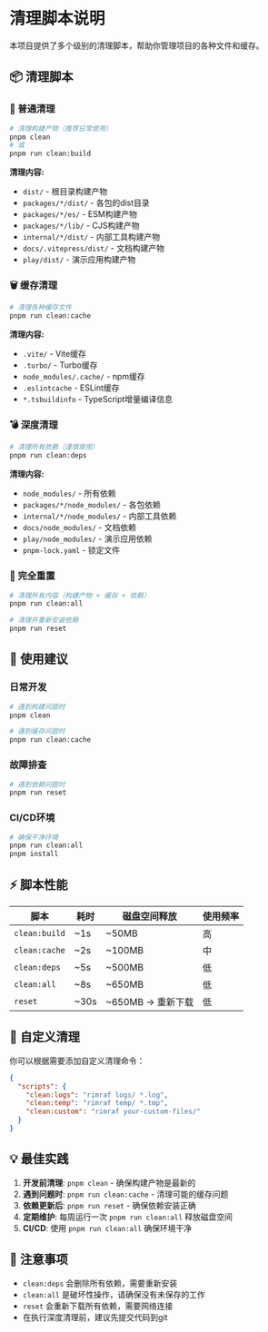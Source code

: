 # 清理脚本说明

本项目提供了多个级别的清理脚本，帮助你管理项目的各种文件和缓存。

## 📦 清理脚本

### 🧹 普通清理

```bash
# 清理构建产物（推荐日常使用）
pnpm clean
# 或
pnpm run clean:build
```

**清理内容:**

- `dist/` - 根目录构建产物
- `packages/*/dist/` - 各包的dist目录
- `packages/*/es/` - ESM构建产物
- `packages/*/lib/` - CJS构建产物
- `internal/*/dist/` - 内部工具构建产物
- `docs/.vitepress/dist/` - 文档构建产物
- `play/dist/` - 演示应用构建产物

### 🗑️ 缓存清理

```bash
# 清理各种缓存文件
pnpm run clean:cache
```

**清理内容:**

- `.vite/` - Vite缓存
- `.turbo/` - Turbo缓存
- `node_modules/.cache/` - npm缓存
- `.eslintcache` - ESLint缓存
- `*.tsbuildinfo` - TypeScript增量编译信息

### 💣 深度清理

```bash
# 清理所有依赖（谨慎使用）
pnpm run clean:deps
```

**清理内容:**

- `node_modules/` - 所有依赖
- `packages/*/node_modules/` - 各包依赖
- `internal/*/node_modules/` - 内部工具依赖
- `docs/node_modules/` - 文档依赖
- `play/node_modules/` - 演示应用依赖
- `pnpm-lock.yaml` - 锁定文件

### 🔄 完全重置

```bash
# 清理所有内容（构建产物 + 缓存 + 依赖）
pnpm run clean:all

# 清理并重新安装依赖
pnpm run reset
```

## 🚨 使用建议

### 日常开发

```bash
# 遇到构建问题时
pnpm clean

# 遇到缓存问题时
pnpm run clean:cache
```

### 故障排查

```bash
# 遇到依赖问题时
pnpm run reset
```

### CI/CD环境

```bash
# 确保干净环境
pnpm run clean:all
pnpm install
```

## ⚡ 脚本性能

| 脚本          | 耗时 | 磁盘空间释放      | 使用频率 |
| ------------- | ---- | ----------------- | -------- |
| `clean:build` | ~1s  | ~50MB             | 高       |
| `clean:cache` | ~2s  | ~100MB            | 中       |
| `clean:deps`  | ~5s  | ~500MB            | 低       |
| `clean:all`   | ~8s  | ~650MB            | 低       |
| `reset`       | ~30s | ~650MB → 重新下载 | 低       |

## 🔧 自定义清理

你可以根据需要添加自定义清理命令：

```json
{
  "scripts": {
    "clean:logs": "rimraf logs/ *.log",
    "clean:temp": "rimraf temp/ *.tmp",
    "clean:custom": "rimraf your-custom-files/"
  }
}
```

## 💡 最佳实践

1. **开发前清理**: `pnpm clean` - 确保构建产物是最新的
2. **遇到问题时**: `pnpm run clean:cache` - 清理可能的缓存问题
3. **依赖更新后**: `pnpm run reset` - 确保依赖安装正确
4. **定期维护**: 每周运行一次 `pnpm run clean:all` 释放磁盘空间
5. **CI/CD**: 使用 `pnpm run clean:all` 确保环境干净

## 🚧 注意事项

- `clean:deps` 会删除所有依赖，需要重新安装
- `clean:all` 是破坏性操作，请确保没有未保存的工作
- `reset` 会重新下载所有依赖，需要网络连接
- 在执行深度清理前，建议先提交代码到git
